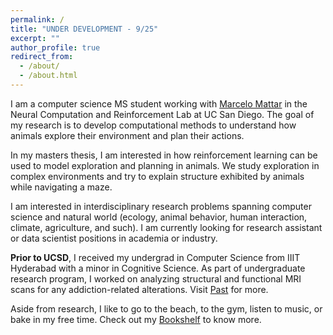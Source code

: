 ```yaml
---
permalink: /
title: "UNDER DEVELOPMENT - 9/25"
excerpt: ""
author_profile: true
redirect_from: 
  - /about/
  - /about.html
---
```


I am a computer science MS student working with [Marcelo Mattar](https://mattarlab.ucsd.edu) in the Neural Computation and Reinforcement Lab at UC San Diego. The goal of my research is to develop computational methods to understand how animals explore their environment and plan their actions.

In my masters thesis, I am interested in how reinforcement learning can be used to model exploration and planning in animals. We study exploration in complex environments and try to explain structure exhibited by animals while navigating a maze.

I am interested in interdisciplinary research problems spanning computer science and natural world (ecology, animal behavior, human interaction, climate, agriculture, and such). I am currently looking for research assistant or data scientist positions in academia or industry.

**Prior to UCSD**, I received my undergrad in Computer Science from IIIT Hyderabad with a minor in Cognitive Science. As part of undergraduate research program, I worked on analyzing structural and functional MRI scans for any addiction-related alterations. Visit [Past](past) for more.

[//]: # (I am looking to work on interdisciplinary problems spanning computer )

[//]: # (science and the natural sciences, particularly ecology, ethology, and earth sciences.)

[//]: # (I have previously been a software engineer at Joveo, Inc.)

Aside from research, I like to go to the beach, to the gym, listen to music, or bake in my free time. Check out my [Bookshelf](bookshelf.md) to know more.

[//]: # ( ecology soil climate earth)



[//]: # (Research)

[//]: # (--------)

[//]: # ()
[//]: # (I am interested in interdisciplinary research problems spanning computer science and naturalistic world &#40;particularly ecology, ethology, and earth sciences&#41;. I like to use a combination of experimental, observational and computational approaches to understand and decipher hidden structure in the natural world.)



[//]: # (Goal)

[//]: # (----)

[//]: # (My goal is to advance our understanding of animal behavior and leverage it to )

[//]: # (build better autonomous systems. I like to use a combination of experimental,)

[//]: # (observational and computational approaches to understand a given phenomenon.)


[//]: # (Engineering)

[//]: # (-----------)

[//]: # (I am interested in engineering systems - software, distributed, or machine learning.)

[//]: # (I am particularly interested in learning about site reliability engineering and )

[//]: # (good software architecture.)

[//]: # (TA)

[//]: # (--)

[//]: # (I am an experienced teaching assistant, having taught 10+ courses at UCSD and IIIT: ranging from introductory Python programming courses to Data Engineering to principles of AI. )

[//]: # ()
[//]: # ()
[//]: # (Google Summer of Code)

[//]: # (---------------------)